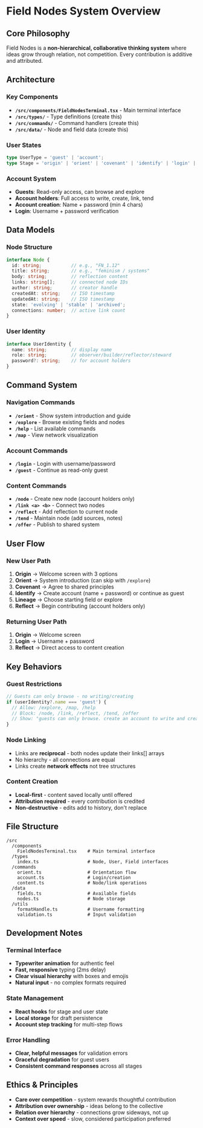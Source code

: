 # Field Nodes System Overview

## Core Philosophy
Field Nodes is a **non-hierarchical, collaborative thinking system** where ideas grow through relation, not competition. Every contribution is additive and attributed.

## Architecture

### Key Components
- **`/src/components/FieldNodesTerminal.tsx`** - Main terminal interface
- **`/src/types/`** - Type definitions (create this)
- **`/src/commands/`** - Command handlers (create this)
- **`/src/data/`** - Node and field data (create this)

### User States
```typescript
type UserType = 'guest' | 'account';
type Stage = 'origin' | 'orient' | 'covenant' | 'identify' | 'login' | 'lineage' | 'reflect' | 'link' | 'tend' | 'offer';
```

### Account System
- **Guests**: Read-only access, can browse and explore
- **Account holders**: Full access to write, create, link, tend
- **Account creation**: Name + password (min 4 chars)
- **Login**: Username + password verification

## Data Models

### Node Structure
```typescript
interface Node {
  id: string;           // e.g., "FN_1.12"
  title: string;        // e.g., "feminism / systems"
  body: string;         // reflection content
  links: string[];      // connected node IDs
  author: string;       // creator handle
  createdAt: string;    // ISO timestamp
  updatedAt: string;    // ISO timestamp
  state: 'evolving' | 'stable' | 'archived';
  connections: number;  // active link count
}
```

### User Identity
```typescript
interface UserIdentity {
  name: string;         // display name
  role: string;         // observer/builder/reflector/steward
  password?: string;    // for account holders
}
```

## Command System

### Navigation Commands
- **`/orient`** - Show system introduction and guide
- **`/explore`** - Browse existing fields and nodes
- **`/help`** - List available commands
- **`/map`** - View network visualization

### Account Commands
- **`/login`** - Login with username/password
- **`/guest`** - Continue as read-only guest

### Content Commands
- **`/node`** - Create new node (account holders only)
- **`/link <a> <b>`** - Connect two nodes
- **`/reflect`** - Add reflection to current node
- **`/tend`** - Maintain node (add sources, notes)
- **`/offer`** - Publish to shared system

## User Flow

### New User Path
1. **Origin** → Welcome screen with 3 options
2. **Orient** → System introduction (can skip with `/explore`)
3. **Covenant** → Agree to shared principles
4. **Identify** → Create account (name + password) or continue as guest
5. **Lineage** → Choose starting field or explore
6. **Reflect** → Begin contributing (account holders only)

### Returning User Path
1. **Origin** → Welcome screen
2. **Login** → Username + password
3. **Reflect** → Direct access to content creation

## Key Behaviors

### Guest Restrictions
```typescript
// Guests can only browse - no writing/creating
if (userIdentity?.name === 'guest') {
  // Allow: /explore, /map, /help
  // Block: /node, /link, /reflect, /tend, /offer
  // Show: "guests can only browse. create an account to write and create."
}
```

### Node Linking
- Links are **reciprocal** - both nodes update their links[] arrays
- No hierarchy - all connections are equal
- Links create **network effects** not tree structures

### Content Creation
- **Local-first** - content saved locally until offered
- **Attribution required** - every contribution is credited
- **Non-destructive** - edits add to history, don't replace

## File Structure
```
/src
  /components
    FieldNodesTerminal.tsx    # Main terminal interface
  /types
    index.ts                  # Node, User, Field interfaces
  /commands
    orient.ts                 # Orientation flow
    account.ts                # Login/creation
    content.ts                # Node/link operations
  /data
    fields.ts                 # Available fields
    nodes.ts                  # Node storage
  /utils
    formatHandle.ts           # Username formatting
    validation.ts             # Input validation
```

## Development Notes

### Terminal Interface
- **Typewriter animation** for authentic feel
- **Fast, responsive** typing (2ms delay)
- **Clear visual hierarchy** with boxes and emojis
- **Natural input** - no complex formats required

### State Management
- **React hooks** for stage and user state
- **Local storage** for draft persistence
- **Account step tracking** for multi-step flows

### Error Handling
- **Clear, helpful messages** for validation errors
- **Graceful degradation** for guest users
- **Consistent command responses** across all stages

## Ethics & Principles
- **Care over competition** - system rewards thoughtful contribution
- **Attribution over ownership** - ideas belong to the collective
- **Relation over hierarchy** - connections grow sideways, not up
- **Context over speed** - slow, considered participation preferred
